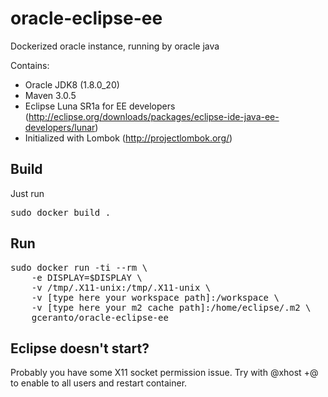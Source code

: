 # oracle-eclipse-ee
Dockerized oracle instance, running by oracle java

Contains:
- Oracle JDK8 (1.8.0_20)
- Maven 3.0.5
- Eclipse Luna SR1a for EE developers (http://eclipse.org/downloads/packages/eclipse-ide-java-ee-developers/lunar)
- Initialized with Lombok (http://projectlombok.org/)

## Build
Just run
<pre>sudo docker build .</pre>

## Run
<pre>sudo docker run -ti --rm \
    -e DISPLAY=$DISPLAY \
    -v /tmp/.X11-unix:/tmp/.X11-unix \
    -v [type here your workspace path]:/workspace \
    -v [type here your m2 cache path]:/home/eclipse/.m2 \
    gceranto/oracle-eclipse-ee</pre>
    
## Eclipse doesn't start?
Probably you have some X11 socket permission issue.
Try with @xhost +@ to enable to all users and restart container.
